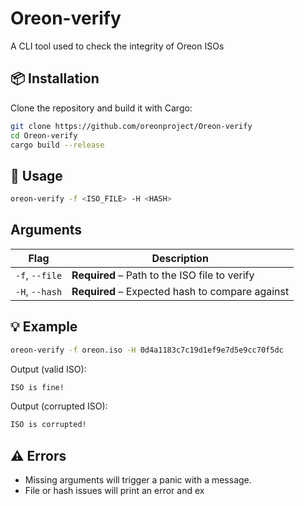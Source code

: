 # Oreon-verify
A CLI tool used to check the integrity of Oreon ISOs
## 📦 Installation
Clone the repository and build it with Cargo:
```bash
git clone https://github.com/oreonproject/Oreon-verify
cd Oreon-verify
cargo build --release
```
## 🧪 Usage
```bash
oreon-verify -f <ISO_FILE> -H <HASH>
```
## Arguments

| Flag              | Description                                   |
|-------------------|-----------------------------------------------|
| `-f`, `--file`    | **Required** – Path to the ISO file to verify |
| `-H`, `--hash`    | **Required** – Expected hash to compare against |
## 💡 Example
```bash
oreon-verify -f oreon.iso -H 0d4a1183c7c19d1ef9e7d5e9cc70f5dc
```
Output (valid ISO):
```bash
ISO is fine!
```
Output (corrupted ISO):
```bash
ISO is corrupted!
```
## ⚠️ Errors
* Missing arguments will trigger a panic with a message.
* File or hash issues will print an error and ex